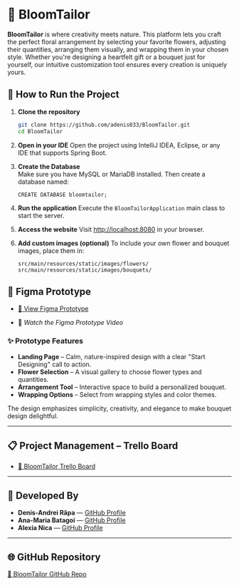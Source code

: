 # 🌸 BloomTailor

**BloomTailor** is where creativity meets nature. This platform lets you craft the perfect floral arrangement by selecting your favorite flowers, adjusting their quantities, arranging them visually, and wrapping them in your chosen style. Whether you're designing a heartfelt gift or a bouquet just for yourself, our intuitive customization tool ensures every creation is uniquely yours.

## 🚀 How to Run the Project

1. **Clone the repository**
   ```bash
   git clone https://github.com/adenis033/BloomTailor.git
   cd BloomTailor

2. **Open in your IDE**
   Open the project using IntelliJ IDEA, Eclipse, or any IDE that supports Spring Boot.

3. **Create the Database**   
    Make sure you have MySQL or MariaDB installed.
    Then create a database named:
   ```
   CREATE DATABASE bloomtailor;
   ```
    
4. **Run the application**
   Execute the `BloomTailorApplication` main class to start the server.

5. **Access the website**
   Visit [http://localhost:8080](http://localhost:8080) in your browser.

6. **Add custom images (optional)**
   To include your own flower and bouquet images, place them in:

   ```
   src/main/resources/static/images/flowers/
   src/main/resources/static/images/bouquets/
   ```

## 🎨 Figma Prototype

* [🌺 View Figma Prototype](https://www.figma.com/proto/iiyTIycX5S8bAvzg4gu2kp/Bloom-Tailor?node-id=1-3&p=f&t=90rTFu93Ih3wa2DT-1&scaling=contain&content-scaling=fixed&page-id=0%3A1&starting-point-node-id=1%3A3)

* 🎥 *Watch the Figma Prototype Video*

### ✨ Prototype Features

* **Landing Page** – Calm, nature-inspired design with a clear "Start Designing" call to action.
* **Flower Selection** – A visual gallery to choose flower types and quantities.
* **Arrangement Tool** – Interactive space to build a personalized bouquet.
* **Wrapping Options** – Select from wrapping styles and color themes.

The design emphasizes simplicity, creativity, and elegance to make bouquet design delightful.

---

## 📋 Project Management – Trello Board

* [📌 BloomTailor Trello Board](https://trello.com/invite/b/68191c97ca14cf8e10a1490c/ATTI798fdef4fdb29654d26703b2873bf9efB6B70119/bloomtailor)

---

## 👥 Developed By

* **Denis-Andrei Râpa** — [GitHub Profile](https://github.com/adenis033)
* **Ana-Maria Batagoi** — [GitHub Profile](https://github.com/anabat27)
* **Alexia Nica** — [GitHub Profile](https://github.com/alexianicaa)

---

## 🌐 GitHub Repository

[🔗 BloomTailor GitHub Repo](https://github.com/adenis033/BloomTailor)
